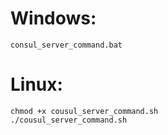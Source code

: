 # Windows:
```console
consul_server_command.bat
```

# Linux:
```console
chmod +x cousul_server_command.sh
./cousul_server_command.sh
```
